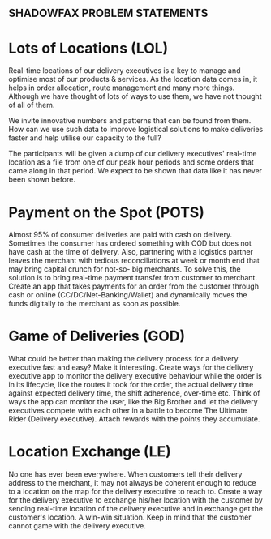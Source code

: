 ## SHADOWFAX PROBLEM STATEMENTS
# Lots of Locations (LOL)
Real-time locations of our delivery executives is a key to manage and optimise most of our products & services. As the location data comes in, it helps in order allocation, route management and many more things. Although we have thought of lots of ways to use them, we have not thought of all of them.

We invite innovative numbers and patterns that can be found from them. How can we use such data to improve logistical solutions to make deliveries faster and help utilise our capacity to the full?

The participants will be given a dump of our delivery executives' real-time location as a file from one of our peak hour periods and some orders that came along in that period. We expect to be shown that data like it has never been shown before.

# Payment on the Spot (POTS)
Almost 95% of consumer deliveries are paid with cash on delivery. Sometimes the consumer has ordered something with COD but does not have cash at the time of delivery. Also, partnering with a logistics partner leaves the merchant with tedious reconciliations at week or month end that may bring capital crunch for not-so- big merchants. To solve this, the solution is to bring real-time payment transfer from customer to merchant. Create an app that takes payments for an order from the customer through cash or online (CC/DC/Net-Banking/Wallet) and dynamically moves the funds digitally to the merchant as soon as possible.

# Game of Deliveries (GOD)
What could be better than making the delivery process for a delivery executive fast and easy? Make it interesting. Create ways for the delivery executive app to monitor the delivery executive behaviour while the order is in its lifecycle, like the routes it took for the order, the actual delivery time against expected delivery time, the shift adherence, over-time etc. Think of ways the app can monitor the user, like the Big Brother and let the delivery executives compete with each other in a battle to become The Ultimate Rider (Delivery executive). Attach rewards with the points they accumulate.

# Location Exchange (LE)
No one has ever been everywhere. When customers tell their delivery address to the merchant, it may not always be coherent enough to reduce to a location on the map for the delivery executive to reach to. Create a way for the delivery executive to exchange his/her location with the customer by sending real-time location of the delivery executive and in exchange get the customer's location. A win-win situation. Keep in mind that the customer cannot game with the delivery executive.
